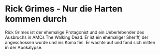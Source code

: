# Rick Grimes - Nur die Harten kommen durch
Rick Grimes ist der ehemalige Protagonist und ein Ueberlebender des Ausbruchs in AMCs The Walking Dead. Er ist ein ehemaliger Sheriff, der angeschossen wurde und ins Koma fiel. Er wachte auf und fand sich mitten in der Apokalypse.
